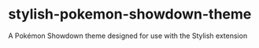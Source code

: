 # stylish-pokemon-showdown-theme
A Pokémon Showdown theme designed for use with the Stylish extension
